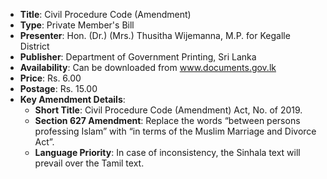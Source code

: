 - **Title**: Civil Procedure Code (Amendment)
- **Type**: Private Member's Bill
- **Presenter**: Hon. (Dr.) (Mrs.) Thusitha Wijemanna, M.P. for Kegalle District
- **Publisher**: Department of Government Printing, Sri Lanka
- **Availability**: Can be downloaded from www.documents.gov.lk
- **Price**: Rs. 6.00
- **Postage**: Rs. 15.00
- **Key Amendment Details**:
  - **Short Title**: Civil Procedure Code (Amendment) Act, No. of 2019.
  - **Section 627 Amendment**: Replace the words “between persons professing Islam” with “in terms of the Muslim Marriage and Divorce Act”.
  - **Language Priority**: In case of inconsistency, the Sinhala text will prevail over the Tamil text.